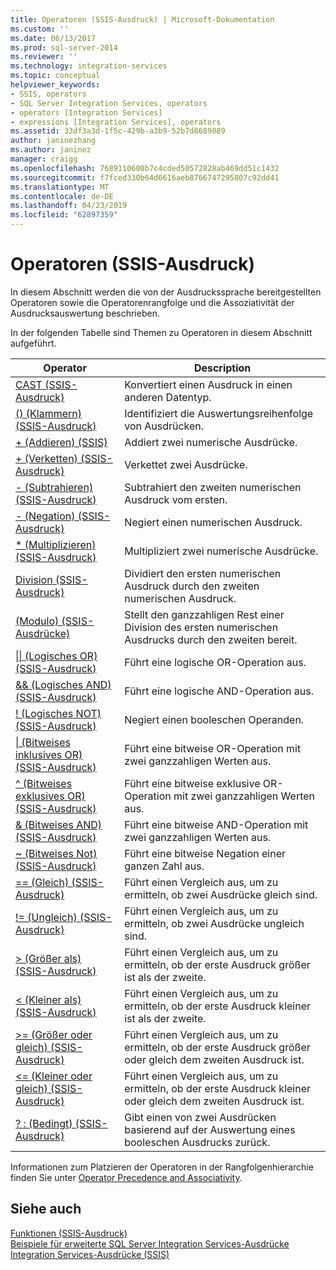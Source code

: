 ```yaml
---
title: Operatoren (SSIS-Ausdruck) | Microsoft-Dokumentation
ms.custom: ''
ms.date: 06/13/2017
ms.prod: sql-server-2014
ms.reviewer: ''
ms.technology: integration-services
ms.topic: conceptual
helpviewer_keywords:
- SSIS, operators
- SQL Server Integration Services, operators
- operators [Integration Services]
- expressions [Integration Services], operators
ms.assetid: 33df3a3d-1f5c-429b-a3b9-52b7d8689089
author: janinezhang
ms.author: janinez
manager: craigg
ms.openlocfilehash: 7689110600b7c4cded50572828ab469dd51c1432
ms.sourcegitcommit: f7fced330b64d6616aeb8766747295807c92dd41
ms.translationtype: MT
ms.contentlocale: de-DE
ms.lasthandoff: 04/23/2019
ms.locfileid: "62897359"
---
```

# <a name="operators-ssis-expression"></a>Operatoren (SSIS-Ausdruck)
  In diesem Abschnitt werden die von der Ausdruckssprache bereitgestellten Operatoren sowie die Operatorenrangfolge und die Assoziativität der Ausdrucksauswertung beschrieben.  
  
 In der folgenden Tabelle sind Themen zu Operatoren in diesem Abschnitt aufgeführt.  
  
|Operator|Description|  
|--------------|-----------------|  
|[CAST &#40;SSIS-Ausdruck&#41;](cast-ssis-expression.md)|Konvertiert einen Ausdruck in einen anderen Datentyp.|  
|[&#40;&#41; &#40;Klammern&#41; &#40;SSIS-Ausdruck&#41;](parentheses-ssis-expression.md)|Identifiziert die Auswertungsreihenfolge von Ausdrücken.|  
|[+ &#40;Addieren&#41; &#40;SSIS&#41;](add-ssis.md)|Addiert zwei numerische Ausdrücke.|  
|[+ &#40;Verketten&#41; &#40;SSIS-Ausdruck&#41;](concatenate-ssis-expression.md)|Verkettet zwei Ausdrücke.|  
|[- &#40;Subtrahieren&#41; &#40;SSIS-Ausdruck&#41;](subtract-ssis-expression.md)|Subtrahiert den zweiten numerischen Ausdruck vom ersten.|  
|[- &#40;Negation&#41; &#40;SSIS-Ausdruck&#41;](negate-ssis-expression.md)|Negiert einen numerischen Ausdruck.|  
|[&#42; &#40;Multiplizieren&#41; &#40;SSIS-Ausdruck&#41;](multiply-ssis-expression.md)|Multipliziert zwei numerische Ausdrücke.|  
|[Division &#40;SSIS-Ausdruck&#41;](divide-ssis-expression.md)|Dividiert den ersten numerischen Ausdruck durch den zweiten numerischen Ausdruck.|  
|[&#40;Modulo&#41; &#40;SSIS-Ausdrücke&#41;](modulo-ssis-expression.md)|Stellt den ganzzahligen Rest einer Division des ersten numerischen Ausdrucks durch den zweiten bereit.|  
|[&#124;&#124; &#40;Logisches OR&#41; &#40;SSIS-Ausdruck&#41;](logical-or-ssis-expression.md)|Führt eine logische OR-Operation aus.|  
|[&& &#40;Logisches AND&#41; &#40;SSIS-Ausdruck&#41;](logical-and-ssis-expression.md)|Führt eine logische AND-Operation aus.|  
|[\! &#40;Logisches NOT&#41; &#40;SSIS-Ausdruck&#41;](logical-not-ssis-expression.md)|Negiert einen booleschen Operanden.|  
|[&#124; &#40;Bitweises inklusives OR&#41; &#40;SSIS-Ausdruck&#41;](bitwise-inclusive-or-ssis-expression.md)|Führt eine bitweise OR-Operation mit zwei ganzzahligen Werten aus.|  
|[^ &#40;Bitweises exklusives OR&#41; &#40;SSIS-Ausdruck&#41;](bitwise-exclusive-or-ssis-expression.md)|Führt eine bitweise exklusive OR-Operation mit zwei ganzzahligen Werten aus.|  
|[& &#40;Bitweises AND&#41; &#40;SSIS-Ausdruck&#41;](bitwise-and-ssis-expression.md)|Führt eine bitweise AND-Operation mit zwei ganzzahligen Werten aus.|  
|[~ &#40;Bitweises Not&#41; &#40;SSIS-Ausdruck&#41;](bitwise-not-ssis-expression.md)|Führt eine bitweise Negation einer ganzen Zahl aus.|  
|[== &#40;Gleich&#41; &#40;SSIS-Ausdruck&#41;](equal-ssis-expression.md)|Führt einen Vergleich aus, um zu ermitteln, ob zwei Ausdrücke gleich sind.|  
|[\!= &#40;Ungleich&#41; &#40;SSIS-Ausdruck&#41;](unequal-ssis-expression.md)|Führt einen Vergleich aus, um zu ermitteln, ob zwei Ausdrücke ungleich sind.|  
|[&#62; &#40;Größer als&#41; &#40;SSIS-Ausdruck&#41;](greater-than-ssis-expression.md)|Führt einen Vergleich aus, um zu ermitteln, ob der erste Ausdruck größer ist als der zweite.|  
|[&#60; &#40;Kleiner als&#41; &#40;SSIS-Ausdruck&#41;](less-than-ssis-expression.md)|Führt einen Vergleich aus, um zu ermitteln, ob der erste Ausdruck kleiner ist als der zweite.|  
|[&#62;= &#40;Größer oder gleich&#41; &#40;SSIS-Ausdruck&#41;](greater-than-or-equal-to-ssis-expression.md)|Führt einen Vergleich aus, um zu ermitteln, ob der erste Ausdruck größer oder gleich dem zweiten Ausdruck ist.|  
|[&#60;= &#40;Kleiner oder gleich&#41; &#40;SSIS-Ausdruck&#41;](less-than-or-equal-to-ssis-expression.md)|Führt einen Vergleich aus, um zu ermitteln, ob der erste Ausdruck kleiner oder gleich dem zweiten Ausdruck ist.|  
|[? : &#40;Bedingt&#41; &#40;SSIS-Ausdruck&#41;](conditional-ssis-expression.md)|Gibt einen von zwei Ausdrücken basierend auf der Auswertung eines booleschen Ausdrucks zurück.|  
  
 Informationen zum Platzieren der Operatoren in der Rangfolgenhierarchie finden Sie unter [Operator Precedence and Associativity](operator-precedence-and-associativity.md).  
  
## <a name="see-also"></a>Siehe auch  
 [Funktionen &#40;SSIS-Ausdruck&#41;](functions-ssis-expression.md)   
 [Beispiele für erweiterte SQL Server Integration Services-Ausdrücke](examples-of-advanced-integration-services-expressions.md)   
 [Integration Services-Ausdrücke &#40;SSIS&#41;](integration-services-ssis-expressions.md)  
  
  
